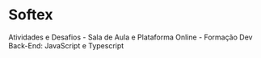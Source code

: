 # Softex
Atividades e Desafios - Sala de Aula e Plataforma Online - Formação Dev Back-End: JavaScript e Typescript
